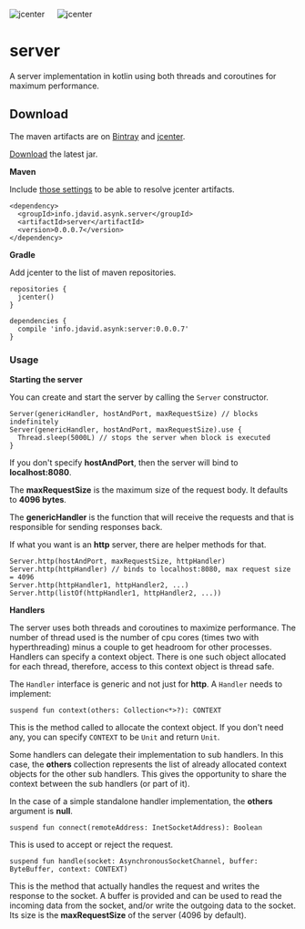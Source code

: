 ![jcenter](https://img.shields.io/badge/_jcenter_-0.0.0.7-6688ff.png?style=flat) &#x2003; ![jcenter](https://img.shields.io/badge/_Tests_-2/2-green.png?style=flat)
# server
A server implementation in kotlin using both threads and coroutines for maximum performance.

## Download ##

The maven artifacts are on [Bintray](https://bintray.com/programingjd/maven/info.jdavid.asynk.server/view)
and [jcenter](https://bintray.com/search?query=info.jdavid.asynk.server).

[Download](https://bintray.com/artifact/download/programingjd/maven/info/jdavid/asynk/server/0.0.0.7/server-0.0.0.7.jar) the latest jar.

__Maven__

Include [those settings](https://bintray.com/repo/downloadMavenRepoSettingsFile/downloadSettings?repoPath=%2Fbintray%2Fjcenter)
 to be able to resolve jcenter artifacts.
```
<dependency>
  <groupId>info.jdavid.asynk.server</groupId>
  <artifactId>server</artifactId>
  <version>0.0.0.7</version>
</dependency>
```
__Gradle__

Add jcenter to the list of maven repositories.
```
repositories {
  jcenter()
}
```
```
dependencies {
  compile 'info.jdavid.asynk:server:0.0.0.7'
}
```

### Usage ###

__Starting the server__

You can create and start the server by calling the ```Server``` constructor.

```
Server(genericHandler, hostAndPort, maxRequestSize) // blocks indefinitely
Server(genericHandler, hostAndPort, maxRequestSize).use {
  Thread.sleep(5000L) // stops the server when block is executed
}
```

If you don't specify **hostAndPort**, then the server will bind to **localhost:8080**.

The **maxRequestSize** is the maximum size of the request body. It defaults to **4096 bytes**.

The **genericHandler** is the function that will receive the requests and that is responsible for
sending responses back.


If what you want is an **http** server, there are helper methods for that.

```
Server.http(hostAndPort, maxRequestSize, httpHandler)
Server.http(httpHandler) // binds to localhost:8080, max request size = 4096
Server.http(httpHandler1, httpHandler2, ...)
Server.http(listOf(httpHandler1, httpHandler2, ...))
```

__Handlers__

The server uses both threads and coroutines to maximize performance.
The number of thread used is the number of cpu cores (times two with hyperthreading) minus a couple to get
headroom for other processes.
Handlers can specify a context object. There is one such object allocated for each thread, therefore, access
to this context object is thread safe.

The ```Handler``` interface is generic and not just for **http**.
A ```Handler``` needs to implement:

```
suspend fun context(others: Collection<*>?): CONTEXT
```

This is the method called to allocate the context object. If you don't need any, you can specify
```CONTEXT``` to be ```Unit``` and return ```Unit```.

Some handlers can delegate their implementation to sub handlers. In this case, the **others** collection
represents the list of already allocated context objects for the other sub handlers. This gives the
opportunity to share the context between the sub handlers (or part of it).

In the case of a simple standalone handler implementation, the **others** argument is **null**.

```
suspend fun connect(remoteAddress: InetSocketAddress): Boolean
```

This is used to accept or reject the request.

```
suspend fun handle(socket: AsynchronousSocketChannel, buffer: ByteBuffer, context: CONTEXT)
```

This is the method that actually handles the request and writes the response to the socket.
A buffer is provided and can be used to read the incoming data from the socket,
and/or write the outgoing data to the socket.
Its size is the **maxRequestSize** of the server (4096 by default).